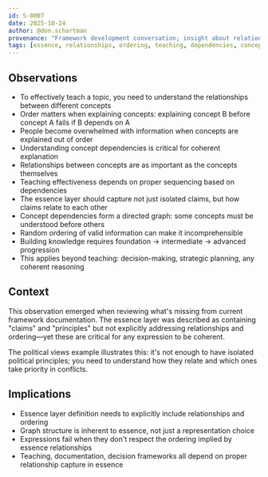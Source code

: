 ```yaml
---
id: S-0007
date: 2025-10-24
author: @don.schartman
provenance: "Framework development conversation; insight about relationships and ordering in essence layer"
tags: [essence, relationships, ordering, teaching, dependencies, concepts]
---
```


## Observations

- To effectively teach a topic, you need to understand the relationships between different concepts
- Order matters when explaining concepts: explaining concept B before concept A fails if B depends on A
- People become overwhelmed with information when concepts are explained out of order
- Understanding concept dependencies is critical for coherent explanation
- Relationships between concepts are as important as the concepts themselves
- Teaching effectiveness depends on proper sequencing based on dependencies
- The essence layer should capture not just isolated claims, but how claims relate to each other
- Concept dependencies form a directed graph: some concepts must be understood before others
- Random ordering of valid information can make it incomprehensible
- Building knowledge requires foundation → intermediate → advanced progression
- This applies beyond teaching: decision-making, strategic planning, any coherent reasoning

## Context

This observation emerged when reviewing what's missing from current framework documentation. The essence layer was described as containing "claims" and "principles" but not explicitly addressing relationships and ordering—yet these are critical for any expression to be coherent.

The political views example illustrates this: it's not enough to have isolated political principles; you need to understand how they relate and which ones take priority in conflicts.

## Implications

- Essence layer definition needs to explicitly include relationships and ordering
- Graph structure is inherent to essence, not just a representation choice
- Expressions fail when they don't respect the ordering implied by essence relationships
- Teaching, documentation, decision frameworks all depend on proper relationship capture in essence
